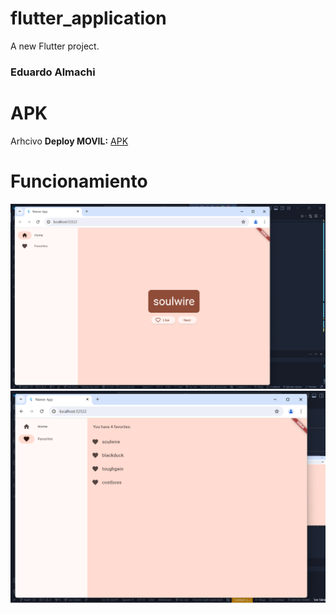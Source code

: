 # flutter_application

A new Flutter project.

### Eduardo Almachi

# APK

Arhcivo
**Deploy MOVIL:** [APK](/app-release.apk)

# Funcionamiento

![alt text](image.png)
![alt text](image-1.png)
